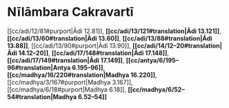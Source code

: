 # Nīlāmbara Cakravartī

[[cc/adi/12/81#purport|Ādi 12.81]], **[[cc/adi/13/121#translation|Ādi 13.121]]**, **[[cc/adi/13/60#translation|Ādi 13.60]]**, **[[cc/adi/13/88#translation|Ādi 13.88]]**, [[cc/adi/13/90#purport|Ādi 13.90]], **[[cc/adi/14/12–20#translation|Ādi 14.12–20]]**, **[[cc/adi/17/148#translation|Ādi 17.148]]**, **[[cc/adi/17/149#translation|Ādi 17.149]]**, **[[cc/antya/6/195–96#translation|Antya 6.195–96]]**, **[[cc/madhya/16/220#translation|Madhya 16.220]]**, [[cc/madhya/3/167#purport|Madhya 3.167]], [[cc/madhya/6/18#purport|Madhya 6.18]], **[[cc/madhya/6/52–54#translation|Madhya 6.52–54]]**

